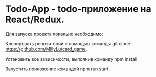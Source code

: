 # Todo-App - todo-приложение на React/Redux.

Для запуска проекта локально необходимо:

Клонировать репозиторий с помощью команды git clone https://github.com/MillyLu/card_game.

Установить все зависимости, выполнив команду npm install.

Запустить приложение командой npm run start.
